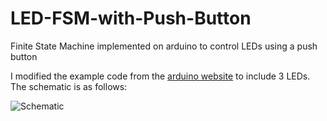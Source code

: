 # LED-FSM-with-Push-Button
Finite State Machine implemented on arduino to control LEDs using a push button

I modified the example code from the [arduino website](https://www.arduino.cc/en/Tutorial/StateChangeDetection) to include 3 LEDs. 
The schematic is as follows:

<img src='https://i.imgur.com/qcX9eq8.png' title='Schematic' width='' alt='Schematic'/>
